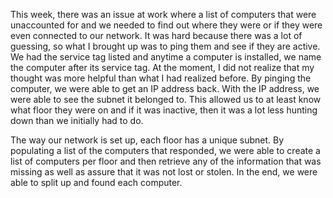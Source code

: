 This week, there was an issue at work where a list of computers that were unaccounted for and we needed to find out where they were or if they were even connected
to our network. It was hard because there was a lot of guessing, so what I brought up was to ping them and see if they are
active. We had the service tag listed and anytime a computer is installed, we name the computer after its service tag. At the moment, I did not realize that my thought was 
more helpful than what I had realized before. By pinging the computer, we were able to get an IP address back. With the IP address, we were able to see the subnet it 
belonged to. This allowed us to at least know what floor they were on and if it was inactive, then it was a lot less hunting down than we initially had to do.

The way our network is set up, each floor has a unique subnet. By populating a list of the computers that responded, we were able to create a list of computers per floor and then retrieve
any of the information that was missing as well as assure that it was not lost or stolen. In the end, we were able to split up and found each computer. 